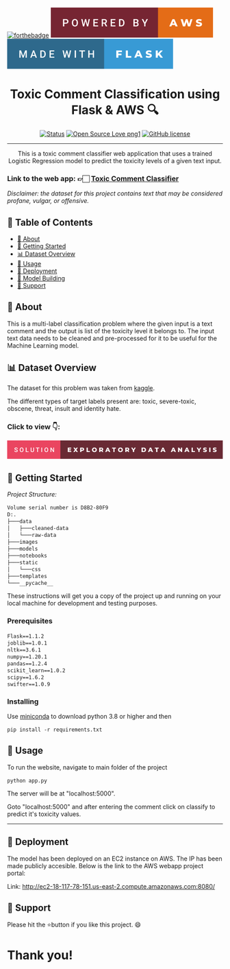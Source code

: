 [![forthebadge](https://forthebadge.com/images/badges/made-with-python.svg)](https://forthebadge.com)
[![forthebadge](images/powered-by-aws.svg)](https://forthebadge.com)
[![forthebadge](images/made-with-flask.svg)](https://forthebadge.com)

<h1 align="center">Toxic Comment Classification using Flask & AWS 🔍</h1>

<div align="center">

  [![Status](https://img.shields.io/badge/status-active-success.svg)]()
  [![Open Source Love png1](https://badges.frapsoft.com/os/v1/open-source.png?v=103)]()
  [![GitHub license](https://img.shields.io/github/license/Naereen/StrapDown.js.svg)]()

</div>

---

<p align="center"> This is a toxic comment classifier web application that uses a trained Logistic Regression model to predict the toxicity levels of a given text input.
</p>

<h3> Link to the web app: 👉🏻 <a href="http://ec2-18-117-78-151.us-east-2.compute.amazonaws.com:8080/">Toxic Comment Classifier</a></h3>

<em>Disclaimer: the dataset for this project contains text that may be considered profane, vulgar, or offensive.</em>

## 📝 Table of Contents

- [🧐 About](#about)
- [🎯 Getting Started](#getting_started)
- [📊 Dataset Overview](#data-overview)
- [🎈 Usage](#usage)
- [🚀 Deployment](#deployment)
- [🧠 Model Building](#neural-network-model)
- [🌟 Support](#support)

## 🧐 About <a name = "about"></a>

This is a multi-label classification problem where the given input is a text comment and the output is list of the toxicity level it belongs to. The input text data needs to be cleaned and pre-processed for it to be useful for the Machine Learning model.

## 📊 Dataset Overview <a name="data-overview"></a>

The dataset for this problem was taken from <a href="https://www.kaggle.com/c/jigsaw-toxic-comment-classification-challenge/data">kaggle</a>.

The different types of target labels present are: toxic, severe-toxic, obscene, threat, insult and identity hate.

### Click to view 👇:

[![forthebadge](images/solution-exploratory-data-analysis.svg)](https://github.com/vipul-shinde/toxic-comment-classification/blob/main/notebooks/01-eda-and-data-cleaning.ipynb)

## 🎯 Getting Started <a name = "getting started"></a>

*Project Structure:*

```
Volume serial number is D8B2-80F9
D:.
├───data
│   ├───cleaned-data
│   └───raw-data
├───images
├───models
├───notebooks
├───static
│   └───css
├───templates
└───__pycache__
```

These instructions will get you a copy of the project up and running on your local machine for development and testing purposes. 

### Prerequisites

```
Flask==1.1.2
joblib==1.0.1
nltk==3.6.1
numpy==1.20.1
pandas==1.2.4
scikit_learn==1.0.2
scipy==1.6.2
swifter==1.0.9
```

### Installing

Use [miniconda](https://docs.conda.io/en/latest/miniconda.html) to download python 3.8 or higher and then

```
pip install -r requirements.txt
```

## 🎈 Usage <a name="usage"></a>

To run the website, navigate to main folder of the project
```
python app.py
```

The server will be at "localhost:5000".

Goto "localhost:5000" and after entering the comment click on classify to predict it's toxicity values.

<hr>

## 🚀 Deployment <a name = "deployment"></a>

The model has been deployed on an EC2 instance on AWS. The IP has been made publicly accesible. Below is the link to the AWS webapp project portal:

Link: http://ec2-18-117-78-151.us-east-2.compute.amazonaws.com:8080/

## 🌟 Support <a name="support">

Please hit the ⭐button if you like this project. 😄

# Thank you!